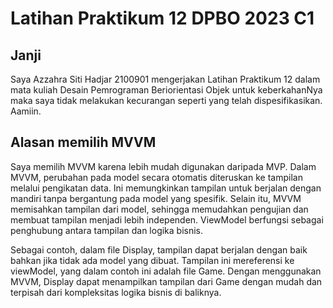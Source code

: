 # Latihan Praktikum 12 DPBO 2023 C1

## Janji
Saya Azzahra Siti Hadjar 2100901 mengerjakan Latihan Praktikum 12 dalam mata kuliah Desain Pemrograman Beriorientasi Objek untuk keberkahanNya maka saya tidak melakukan kecurangan seperti yang telah dispesifikasikan. Aamiin.

## Alasan memilih MVVM
Saya memilih MVVM karena lebih mudah digunakan daripada MVP. Dalam MVVM, perubahan pada model secara otomatis diteruskan ke tampilan melalui pengikatan data. Ini memungkinkan tampilan untuk berjalan dengan mandiri tanpa bergantung pada model yang spesifik. Selain itu, MVVM memisahkan tampilan dari model, sehingga memudahkan pengujian dan membuat tampilan menjadi lebih independen. ViewModel berfungsi sebagai penghubung antara tampilan dan logika bisnis.

Sebagai contoh, dalam file Display, tampilan dapat berjalan dengan baik bahkan jika tidak ada model yang dibuat. Tampilan ini mereferensi ke viewModel, yang dalam contoh ini adalah file Game. Dengan menggunakan MVVM, Display dapat menampilkan tampilan dari Game dengan mudah dan terpisah dari kompleksitas logika bisnis di baliknya.

